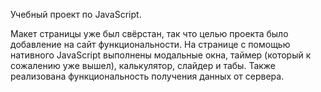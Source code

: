 Учебный проект по JavaScript.


Макет страницы уже был свёрстан, так что целью проекта было добавление на сайт функциональности. 
На странице с помощью нативного JavaScript выполнены модальные окна, таймер (который к сожалению уже вышел), калькулятор, слайдер и табы. Также реализована функциональность получения данных от сервера. 
